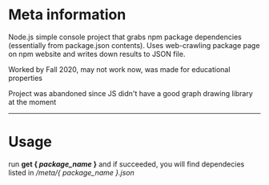 # Meta information



Node.js simple console project that grabs npm package dependencies (essentially from package.json contents). 
Uses web-crawling package page on npm website and writes down results to JSON file.

Worked by Fall 2020, may not work now, was made for educational properties

Project was abandoned since JS didn't have a good graph drawing library at the moment

---

# Usage

run **get { _package_name_ }** and if succeeded, you will find dependecies listed in _/meta/{ package_name }.json_



